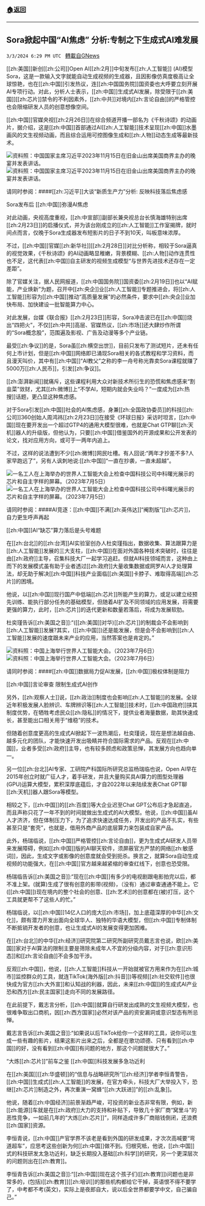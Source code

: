###  [:house:返回](README.md)
---


## Sora掀起中国“AI焦虑” 分析:专制之下生成式AI难发展
`3/3/2024 6:29 PM UTC ` [轉載自GNews](https://gnews.org/articles/2361431)

[[zh:美国]]新创[[zh:公司]]Open AI[[zh:2月]]中旬发布[[zh:人工智能]] (AI)模型Sora，这是一款输入文字就能自动生成视频的生成器，且因影像仿真度极高让全球惊艳，也在[[zh:中国]]引发热议，连[[zh:中国国务院]]国资委也大呼要立刻开展AI专项行动。对此，分析人士表示，[[zh:中国]]生成式AI发展，除受限于[[zh:美国]][[zh:芯片]]禁令的不利因素外，[[zh:中共]]对境内[[zh:言论自由]]的严格管控也会限缩研发人员的创意想像空间。

[[zh:中国]]官媒央视[[zh:2月26日]]在综合频道开播一部名为《千秋诗颂》的动画片，据介绍，这是[[zh:中国]]首部通过AI[[zh:人工智能]]技术呈现[[zh:中国]]水墨画风的文生视频动画，而且综合运用可控图像生成和[[zh:人物]]动态生成等最新技术。

![资料照：中国国家主席习近平2023年11月15日在旧金山出席美国商界主办的晚宴并发表讲话。](https://gdb.voanews.com/01000000-c0a8-0242-d7b8-08dbe6ae6aba_w100_r1.jpg "资料照：中国国家主席习近平2023年11月15日在旧金山出席美国商界主办的晚宴并发表讲话。") ![资料照：中国国家主席习近平2023年11月15日在旧金山出席美国商界主办的晚宴并发表讲话。](https://gdb.voanews.com/01000000-c0a8-0242-d7b8-08dbe6ae6aba_w100_r1.jpg "资料照：中国国家主席习近平2023年11月15日在旧金山出席美国商界主办的晚宴并发表讲话。")

请同时参阅：####[[zh:习近平]]大谈“新质生产力”分析: 反映科技落后焦虑感

Sora发布后 [[zh:中国]]弥漫AI焦虑

对此动画，央视高度重视，[[zh:中宣部]]副部长兼央视总台长慎海雄特别出席[[zh:2月23日]]的启播仪式，并为该台刚成立的[[zh:人工智能]]工作室揭牌，就时间点而言，仅晚于Sora生成器发布短影片的日子不到10天，叫板意味浓厚。

不过，[[zh:中国]]官媒[[zh:新华社]][[zh:2月28日]]对比分析称，相较于Sora逼真的视觉效果，《千秋诗颂》的AI动画略显稚嫩，背景模糊、[[zh:人物]]动作连贯性也不足，这代表[[zh:中国]]自主研发的视频生成模型“与世界先进技术还存在一定差距”。

除了官媒关注，据人民网报道，[[zh:中国国务院]]国资委[[zh:2月19日]]也以“AI赋能，产业焕新”为题，召开中[[zh:央企]]业[[zh:人工智能]]专题推进会，将[[zh:人工智能]]形容为[[zh:中国]]推动“高质量发展”的必然条件，要求中[[zh:央企]]业加快布局、加快建设一批智能算力中心。

对此发展，台媒《联合报》[[zh:2月23日]]形容，Sora冲击波已在[[zh:中国]]烧出“四把火”，不仅[[zh:中共]]高层、官媒热议，[[zh:市场]]还大肆炒作所谓的“Sora概念股”，范围遍及影视、广告及动漫等多个产业链。

最受[[zh:争议]]的是，Sora虽[[zh:横空出世]]，目前只发布了测试短片，还未有任何上市计划，但是[[zh:中国]]网络即已涌现Sora相关的各式教程和学习资料，而且漫天叫价，其中有[[zh:中国]]“AI教父”之称的李一舟号称光靠卖Sora课程就赚了5000万[[zh:人民币]]，引发[[zh:争议]]。

[[zh:澎湃新闻]]就痛斥，这些课程利用大众对新技术所衍生的恐慌和焦虑感来“割韭菜”敛财，尤其[[zh:微博]]上“不学AI，短期内就会失业吗？”一度成为[[zh:热搜]]话题，更凸显这种焦虑感。

对于Sora引发[[zh:中国]]社会的AI焦虑感，身兼[[zh:全国政协委员]]的科技[[zh:公司]]360创始人周鸿祎[[zh:2月23日]]在接受《环球日报》采访时坦言，[[zh:中国]]现在要开发出一个超过GTP4的通用大模型很难，也就是Chat GTP聊[[zh:天机]]器人的升级版，但他认为，只要[[zh:中国]]借鉴国外的开源成果和公开发表的论文，找对应用方向，或可于一两年内追上。

不过，这样的说法遭到不少[[zh:微博]]网民吐槽。有人回说:“两年才抄差不多?人家早跑远了”，另有人讽刺地说:[[zh:中国]]“一直在抄袭，一直未超越”。

![一名工人在上海举办的世界人工智能大会上检查中国科技公司中科曙光展示的芯片和自主字样的屏幕。（2023年7月5日）](https://gdb.voanews.com/01000000-c0a8-0242-898e-08dbcf241953_cx8_cy20_cw81_w100_r1.jpg "一名工人在上海举办的世界人工智能大会上检查中国科技公司中科曙光展示的芯片和自主字样的屏幕。（2023年7月5日）") ![一名工人在上海举办的世界人工智能大会上检查中国科技公司中科曙光展示的芯片和自主字样的屏幕。（2023年7月5日）](https://gdb.voanews.com/01000000-c0a8-0242-898e-08dbcf241953_cx8_cy20_cw81_w100_r1.jpg "一名工人在上海举办的世界人工智能大会上检查中国科技公司中科曙光展示的芯片和自主字样的屏幕。（2023年7月5日）")

请同时参阅：####AI竞逐：[[zh:中国]]不满[[zh:英伟达]]“阉割版”[[zh:芯片]]，自力更生呼声再起

[[zh:中国]]AI“缺芯”算力落后是头号难题

在[[zh:台北]]的[[zh:台湾]]AI实验室创办人杜奕瑾指出，数据收集、算法跟算力是[[zh:人工智能]]发展的三大支柱，[[zh:中国]]在面对外国各种技术突破时，往往是由[[zh:政府]]主导，召集科技大厂一起学习追赶。但就AI科技领域而言，这种由上而下的发展模式虽有助于业者透过[[zh:政府]]大量收集数据或网罗AI人才处理算法，却无助于解决[[zh:中国]]科技产业面临[[zh:美国]]卡脖子、难取得高端[[zh:芯片]]的困境。

他说，以[[zh:中国]]现行国产中低端[[zh:芯片]]所能产生的算力，或足以建立经预先训练、能执行部分任务的基础模型，但随着AI扩及不同领域的应用发展，将需要更强的算力，此时，[[zh:芯片]]的迭代更新和数量若落后，将成为发展软肋。

杜奕瑾告诉[[zh:美国之音]]:“([[zh:美国]]对华)[[zh:芯片]]的制裁会不会影响到[[zh:人工智能]]发展?其实，([[zh:中国]])还是能发展，但是会不会影响到[[zh:人工智能]]发展的速度跟未来产业的应用，当然答案也是肯定的。”

![资料照：中国上海举行世界人工智能大会。（2023年7月6日）](https://gdb.voanews.com/01000000-0a00-0242-7518-08db89fd7f9c_cx4_cy1_cw93_w100_r1.jpg "资料照：中国上海举行世界人工智能大会。（2023年7月6日）") ![资料照：中国上海举行世界人工智能大会。（2023年7月6日）](https://gdb.voanews.com/01000000-0a00-0242-7518-08db89fd7f9c_cx4_cy1_cw93_w100_r1.jpg "资料照：中国上海举行世界人工智能大会。（2023年7月6日）")

请同时参阅：####[[zh:中国]]数据局力促AI发展，[[zh:中国]]极权体制是阻力

[[zh:中国]]言论审查 限制生成式AI创作

另外，[[zh:观察人士]]说，[[zh:政治]]制度也会影响[[zh:人工智能]]的发展。全球近年积极发展人脸辨识、车牌辨识等[[zh:人工智能]]技术时，[[zh:中国政府]]挟其制度优势，在牺牲考虑民众[[zh:隐私]]的情况下，提供业者海量数据，助其快速成长，甚至能出口相关用于“维稳”的技术。

但随着创意度更高的生成式AI掀起下一波热潮后，杜奕瑾说，现在是想法越自由、越多元化的团队，才能快速开发出吸睛并符合国际需求的产品。反观在[[zh:中国]]，业者多受[[zh:政府]]主导，也有较多顾虑和政策忌惮，其发展方向也趋向单一。

另一位[[zh:台北]]AI专家、工研院产科国际所研究总监杨瑞临也说，Open AI早在2015年创立时就广征人才，着手研发，并且大量购买具AI算力的图型处理器(GPU)运算大模型，累积深厚底蕴后，才自2022年以来陆续发表Chat GPT聊[[zh:天机]]器人跟Sora等模型。

相较之下，[[zh:中国]]的[[zh:百度]]等大企业迟至Chat GPT公布后才急起直追，而且声称只花了一年不到的时间就做出生成式的AI大模型。他说，[[zh:中国]]虽AI人才济济，但在体制压力下，为了追求快速达成任务，开发出的产品不扎实，有些甚至只是“套壳”，也就是，借用外商产品的底层算力来包装成自家产品。

此外，杨瑞临说，[[zh:中国]]严格管控[[zh:言论自由]]，更为生成式AI研发人员带来发展障碍，例如[[zh:中国]]版的AI聊天软件，须屏蔽官方严禁的网络[[zh:敏感词]]，因此，生成文字或影像的创意度就会受到扼杀。换言之，就算Sora自动生成视频的功能强大，在[[zh:中国]]官方越来越紧缩的审查红线下，创意也恐受限。

杨瑞临告诉[[zh:美国之音]]:“现在[[zh:中国]]有多少的电视剧跟电影拍完以后，都不准上架。(就算)生成了很有创意的影带(视频)，（没有）通过审查通通不能上。它([[zh:中国]])现在境内的整个社会的创意、[[zh:艺术]]的创意都在(被)打压，这个工具就更帮不了这些人的忙。”

杨瑞临说，以[[zh:中国]]14亿人口的庞大[[zh:市场]]，加上底蕴深厚的中华[[zh:文化]]，颇有潜力开发出面向全球华人、独特的华语大模型，但[[zh:中国]]专制体制不断抵销开发者的创意，也让生成式AI的发展变得更加困难。

在[[zh:台北]]的中华[[zh:经济]]研究院第二研究所副研究员戴志言也说，欧[[zh:美国]]家对于AI算法的限制主要是筛除未成年人不宜的分级内容，对于[[zh:意识形态]]和[[zh:言论自由]]不会多加干涉。

反观[[zh:中国]]，他说，[[zh:人工智能]]科技从一开始就被官方用来作为在[[zh:城市]]监控群众的工具，就连TikTok(海外版[[zh:抖音]])等视频[[zh:社交软件]]也很快成为官方[[zh:大外宣]]和认知战的利器，因此，未来[[zh:中国]]的生成式AI产业恐和西方[[zh:民主国家]]走向不同的发展路径。

在此前提下，戴志言分析，[[zh:中国]]就算自行研发出成熟的文生视频大模型，也很难争取出口商机，因[[zh:西方国家]]必然对该产品的资安漏洞或意识型态有所忌惮。

戴志言告诉[[zh:美国之音]]:“如果说以后TikTok给你一个这样的工具，说你可以生成一些有趣的影片，结果这影片出来之后，全都是在歌功颂德、只有看到[[zh:中国]]的好，没有看到[[zh:中国]]有问题的地方，那这个问题就很大了。”

“大炼[[zh:芯片]]”前车之鉴 [[zh:中国]]科技发展多急功近利

在[[zh:美国]][[zh:华盛顿]]的“信息与战略研究所”[[zh:经济]]学者李恒青警告，[[zh:中国]]生成式[[zh:人工智能]]的发展，在官方牵头，科技大厂大举投入下，恐继[[zh:芯片]]制造之外，再次重演一窝蜂“[[zh:大跃进]]”的[[zh:乱象]]。

他说，随着[[zh:中国经济]]前景渐趋严峻，可投资的新业态非常有限，例如，新[[zh:能源]]车就是在[[zh:政府]]大力的支持和补贴下，导致几十家厂商“窝里斗”的恶性竞争，一如前几年的“大炼[[zh:芯片]]”，同样造成许多厂商赔钱倒闭，还浪费[[zh:国家]]资源。

李恒青说，[[zh:中国]]产官学界不该老是看到外国的研发成果，才次次高喊要“弯道超车”，应思考这些创新为何[[zh:中国]]做不到。归根究柢，他说，[[zh:中国]]式的科技研发太急功近利，缺乏长期投入基础[[zh:科学]]的研究，另一个更深层次的问题则出在[[zh:教育]]。

李恒青告诉[[zh:美国之音]]:“[[zh:中国]]现在这个孩子们([[zh:教育]])问题也是非常多的，(包括)[[zh:教育]][[zh:培训]]的那些机构都给它干掉，英语恨不得不要学了，中考都不考(英文)，实际上是夜郎自大，说以后全世界都要学中文，自己骗自己。”

